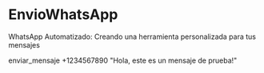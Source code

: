 # EnvioWhatsApp
WhatsApp Automatizado: Creando una herramienta personalizada para tus mensajes

   enviar_mensaje +1234567890 "Hola, este es un mensaje de prueba!"
